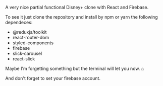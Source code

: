 A very nice partial functional Disney+ clone with React and Firebase.

To see it just clone the repository and install by npm or yarn the following dependeces:

- @reduxjs/toolkit
- react-router-dom
- styled-components
- firebase
- slick-carousel
- react-slick

Maybe I'm forgetting something but the terminal will let you now. ⌂

And don't forget to set your firebase account.
